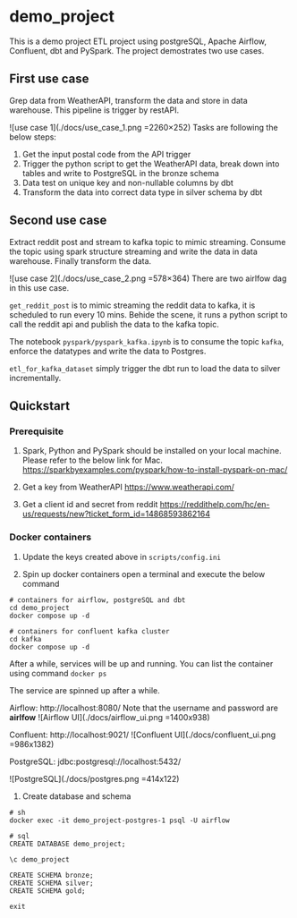 # demo_project
This is a demo project ETL project using postgreSQL, Apache Airflow, Confluent, dbt and PySpark.
The project demostrates two use cases.


## First use case
Grep data from WeatherAPI, transform the data and store in data warehouse.
This pipeline is trigger by restAPI.

![use case 1](./docs/use_case_1.png =2260×252)
Tasks are following the below steps:
1. Get the input postal code from the API trigger
1. Trigger the python script to get the WeatherAPI data, break down into tables and write to PostgreSQL in the bronze schema
1. Data test on unique key and non-nullable columns by dbt
1. Transform the data into correct data type in silver schema by dbt

## Second use case
Extract reddit post and stream to kafka topic to mimic streaming. Consume the topic using spark structure streaming and write the data in data warehouse. Finally transform the data.

![use case 2](./docs/use_case_2.png =578×364)
There are two airlfow dag in this use case.

`get_reddit_post` is to mimic streaming the reddit data to kafka, it is scheduled to run every 10 mins. Behide the scene, it runs a python script to call the reddit api and publish the data to the kafka topic.

The notebook `pyspark/pyspark_kafka.ipynb` is to consume the topic `kafka`, enforce the datatypes and write the data to Postgres.

`etl_for_kafka_dataset` simply trigger the dbt run to load the data to silver incrementally.


## Quickstart

### Prerequisite
1. Spark, Python and PySpark should be installed on your local machine. Please refer to the below link for Mac.
https://sparkbyexamples.com/pyspark/how-to-install-pyspark-on-mac/

1. Get a key from WeatherAPI https://www.weatherapi.com/
1. Get a client id and secret from reddit https://reddithelp.com/hc/en-us/requests/new?ticket_form_id=14868593862164


### Docker containers

1. Update the keys created above in `scripts/config.ini`

1. Spin up docker containers
open a terminal and execute the below command
```
# containers for airflow, postgreSQL and dbt
cd demo_project
docker compose up -d

# containers for confluent kafka cluster
cd kafka
docker compose up -d

```
After a while, services will be up and running.
You can list the container using command `docker ps`

The service are spinned up after a while.

Airflow:    http://localhost:8080/
Note that the username and password are **airlfow**
![Airflow UI](./docs/airflow_ui.png =1400x938)

Confluent:  http://localhost:9021/
![Confluent UI](./docs/confluent_ui.png =986x1382)

PostgreSQL: jdbc:postgresql://localhost:5432/

![PostgreSQL](./docs/postgres.png =414x122)


1. Create database and schema
```
# sh
docker exec -it demo_project-postgres-1 psql -U airflow

# sql
CREATE DATABASE demo_project;

\c demo_project

CREATE SCHEMA bronze;
CREATE SCHEMA silver;
CREATE SCHEMA gold;

exit
```
